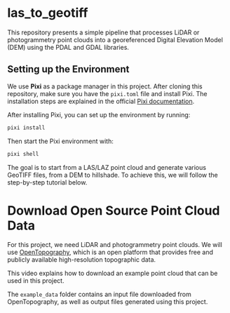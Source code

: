 # las_to_geotiff
This repository presents a simple pipeline that processes LiDAR or photogrammetry point clouds into a georeferenced Digital Elevation Model (DEM) using the PDAL and GDAL libraries.



## Setting up the Environment

We use **Pixi** as a package manager in this project. After cloning this repository, make sure you have the `pixi.toml` file and install Pixi. The installation steps are explained in the official [Pixi documentation](https://pixi.sh/latest/installation/).

After installing Pixi, you can set up the environment by running:

```bash
pixi install
```

Then start the Pixi environment with:

```bash
pixi shell
```
The goal is to start from a LAS/LAZ point cloud and generate various GeoTIFF files, from a DEM to hillshade. To achieve this, we will follow the step-by-step tutorial below.

# Download Open Source Point Cloud Data

For this project, we need LiDAR and photogrammetry point clouds. We will use [OpenTopography](https://opentopography.org/), which is an open platform that provides free and publicly available high-resolution topographic data.

This video explains how to download an example point cloud that can be used in this project.

The `example_data` folder contains an input file downloaded from OpenTopography, as well as output files generated using this project.
